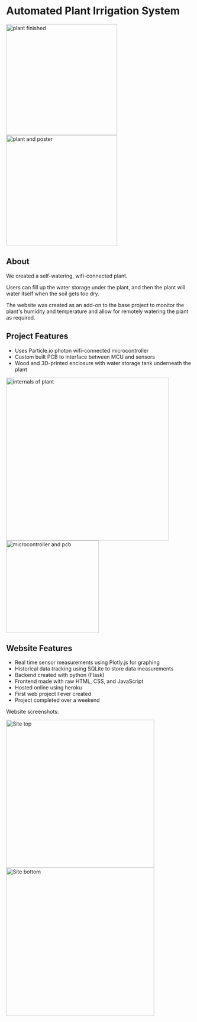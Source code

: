 # Automated Plant Irrigation System
<p float="left">
<img src="https://user-images.githubusercontent.com/43624936/151049501-cb68fc7a-c842-4639-a669-fb1d96f52a3d.jpg" alt="plant finished" width="300"/>
<img src="https://user-images.githubusercontent.com/43624936/151049646-b001443c-e681-4afa-b15d-f64db8055d86.jpg" alt="plant and poster" width="300"/>
</p>

## About
We created a self-watering, wifi-connected plant.

Users can fill up the water storage under the plant, and then the plant will water itself when the soil gets too dry.

The website was created as an add-on to the base project to monitor the plant's humidity and temperature and allow for remotely watering the plant as required.


## Project Features
* Uses Particle.io photon wifi-connected microcontroller
* Custom built PCB to interface between MCU and sensors 
* Wood and 3D-printed enclosure with water storage tank underneath the plant 
<p float="left">
<img src="https://user-images.githubusercontent.com/43624936/151049564-ee5fcf38-c25a-422e-a40e-6ec1be9d9d7f.jpg" alt="internals of plant" width="440"/>
<img src="https://user-images.githubusercontent.com/43624936/151049627-4606ee69-a683-48c7-9432-2c797a8364d9.jpg" alt="microcontroller and pcb" width="250"/>
</p>


## Website Features
* Real time sensor measurements using Plotly.js for graphing
* Historical data tracking using SQLite to store data measurements
* Backend created with python (Flask)
* Frontend made with raw HTML, CSS, and JavaScript
* Hosted online using heroku
* First web project I ever created
* Project completed over a weekend 

Website screenshots:

<img src="https://user-images.githubusercontent.com/43624936/151066075-5eaf545d-c68e-4932-9184-c07ed5048bc6.JPG" alt="Site top" width="400"/>
<img src="https://user-images.githubusercontent.com/43624936/151066081-49d81146-41d0-4a45-842b-20f34258b602.JPG" alt="Site bottom" width="400"/>
